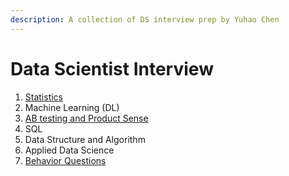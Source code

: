 ```yaml
---
description: A collection of DS interview prep by Yuhao Chen
---
```


# Data Scientist Interview

1. [Statistics](statistics/)
2. Machine Learning (DL)
3. [AB testing and Product Sense](ab-testing-and-product-sense/)
4. SQL
5. Data Structure and Algorithm
6. Applied Data Science
7. [Behavior Questions](behavioral-questions/)
